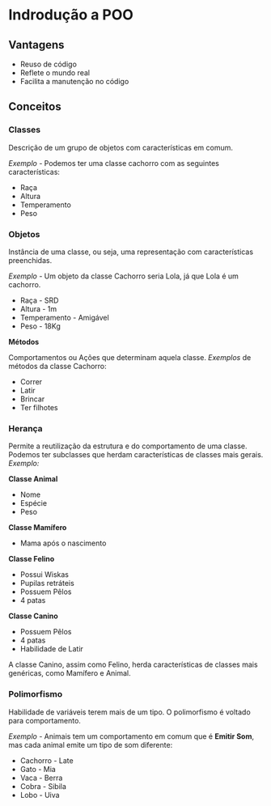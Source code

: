 # Indrodução a POO

## Vantagens
- Reuso de código
- Reflete o mundo real
- Facilita a manutenção no código

## Conceitos
### Classes
Descrição de um grupo de objetos com características em comum.

*Exemplo -* Podemos ter uma classe cachorro com as seguintes características:
- Raça
- Altura
- Temperamento
- Peso

### Objetos 
Instância de uma classe, ou seja, uma representação com características preenchidas.

*Exemplo -* Um objeto da classe Cachorro seria Lola, já que Lola é um cachorro.
- Raça - SRD
- Altura - 1m
- Temperamento - Amigável
- Peso - 18Kg

**Métodos**

Comportamentos ou Ações que determinam aquela classe.
*Exemplos* de métodos da classe Cachorro:
- Correr
- Latir
- Brincar
- Ter filhotes

### Herança
Permite a reutilização da estrutura e do comportamento de uma classe.
Podemos ter subclasses que herdam características de classes mais gerais. *Exemplo:*

**Classe Animal**
- Nome
- Espécie
- Peso

**Classe Mamífero**
- Mama após o nascimento

**Classe Felino**
- Possui Wiskas
- Pupilas retráteis
- Possuem Pêlos
- 4 patas

**Classe Canino**
- Possuem Pêlos
- 4 patas
- Habilidade de Latir 

A classe Canino, assim como Felino, herda características de classes mais genéricas, como Mamífero e Animal.

### Polimorfismo
Habilidade de variáveis terem mais de um tipo. O polimorfismo é voltado para comportamento.

*Exemplo -* Animais tem um comportamento em comum que é **Emitir Som**, mas cada animal emite um tipo de som diferente:
- Cachorro - Late
- Gato - Mia
- Vaca - Berra
- Cobra - Sibila
- Lobo - Uiva











